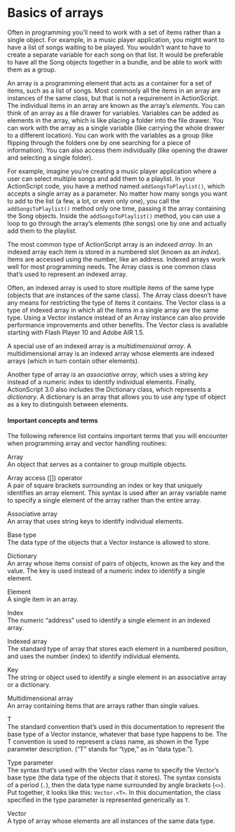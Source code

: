 # Basics of arrays

<div>

Often in programming you’ll need to work with a set of items rather than a
single object. For example, in a music player application, you might want to
have a list of songs waiting to be played. You wouldn’t want to have to create a
separate variable for each song on that list. It would be preferable to have all
the Song objects together in a bundle, and be able to work with them as a group.

An array is a programming element that acts as a container for a set of items,
such as a list of songs. Most commonly all the items in an array are instances
of the same class, but that is not a requirement in ActionScript. The individual
items in an array are known as the array’s _elements_. You can think of an array
as a file drawer for variables. Variables can be added as elements in the array,
which is like placing a folder into the file drawer. You can work with the array
as a single variable (like carrying the whole drawer to a different location).
You can work with the variables as a group (like flipping through the folders
one by one searching for a piece of information). You can also access them
individually (like opening the drawer and selecting a single folder).

For example, imagine you’re creating a music player application where a user can
select multiple songs and add them to a playlist. In your ActionScript code, you
have a method named `addSongsToPlaylist()`, which accepts a single array as a
parameter. No matter how many songs you want to add to the list (a few, a lot,
or even only one), you call the `addSongsToPlaylist()` method only one time,
passing it the array containing the Song objects. Inside the
`addSongsToPlaylist()` method, you can use a loop to go through the array’s
elements (the songs) one by one and actually add them to the playlist.

The most common type of ActionScript array is an _indexed array_. In an indexed
array each item is stored in a numbered slot (known as an _index_). Items are
accessed using the number, like an address. Indexed arrays work well for most
programming needs. The Array class is one common class that’s used to represent
an indexed array.

Often, an indexed array is used to store multiple items of the same type
(objects that are instances of the same class). The Array class doesn’t have any
means for restricting the type of items it contains. The Vector class is a type
of indexed array in which all the items in a single array are the same type.
Using a Vector instance instead of an Array instance can also provide
performance improvements and other benefits. The Vector class is available
starting with Flash Player 10 and Adobe AIR 1.5.

A special use of an indexed array is a _multidimensional array_. A
multidimensional array is an indexed array whose elements are indexed arrays
(which in turn contain other elements).

Another type of array is an _associative array_, which uses a string _key_
instead of a numeric index to identify individual elements. Finally,
ActionScript 3.0 also includes the Dictionary class, which represents a
_dictionary_. A dictionary is an array that allows you to use any type of object
as a key to distinguish between elements.

<div>

#### Important concepts and terms

The following reference list contains important terms that you will encounter
when programming array and vector handling routines:

Array  
An object that serves as a container to group multiple objects.

Array access (\[\]) operator  
A pair of square brackets surrounding an index or key that uniquely identifies
an array element. This syntax is used after an array variable name to specify a
single element of the array rather than the entire array.

Associative array  
An array that uses string keys to identify individual elements.

Base type  
The data type of the objects that a Vector instance is allowed to store.

Dictionary  
An array whose items consist of pairs of objects, known as the key and the
value. The key is used instead of a numeric index to identify a single element.

Element  
A single item in an array.

Index  
The numeric “address” used to identify a single element in an indexed array.

Indexed array  
The standard type of array that stores each element in a numbered position, and
uses the number (index) to identify individual elements.

Key  
The string or object used to identify a single element in an associative array
or a dictionary.

Multidimensional array  
An array containing items that are arrays rather than single values.

T  
The standard convention that’s used in this documentation to represent the base
type of a Vector instance, whatever that base type happens to be. The T
convention is used to represent a class name, as shown in the Type parameter
description. (“T” stands for “type,” as in “data type.”).

Type parameter  
The syntax that’s used with the Vector class name to specify the Vector’s base
type (the data type of the objects that it stores). The syntax consists of a
period (`.`), then the data type name surrounded by angle brackets (`<>`). Put
together, it looks like this: `Vector.<T>`. In this documentation, the class
specified in the type parameter is represented generically as `T`.

Vector  
A type of array whose elements are all instances of the same data type.

</div>

</div>
